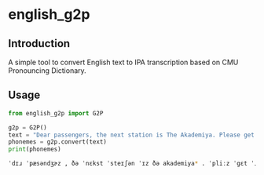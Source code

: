 # english_g2p

## Introduction

A simple tool to convert English text to IPA transcription based on CMU Pronouncing Dictionary.

## Usage

```python
from english_g2p import G2P

g2p = G2P()
text = "Dear passengers, the next station is The Akademiya. Please get ready to get off."
phonemes = g2p.convert(text)
print(phonemes)
```

```bash
ˈdɪɹ ˈpæsəndʒɚz , ðə ˈnɛkst ˈsteɪʃən ˈɪz ðə akademiya* . ˈpliːz ˈgɛt ˈɹɛdi ˈtuː ˈgɛt ˈɔːf .
```
